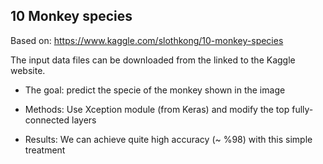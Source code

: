 ## 10 Monkey species
Based on: https://www.kaggle.com/slothkong/10-monkey-species

The input data files can be downloaded from the linked to the Kaggle website. 

- The goal: predict the specie of the monkey shown in the image

- Methods: Use Xception module (from Keras) and modify the top fully-connected layers

- Results: We can achieve quite high accuracy (~ %98) with this simple treatment

